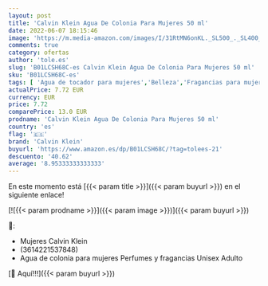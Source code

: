 ```yaml
---
layout: post
title: 'Calvin Klein Agua De Colonia Para Mujeres 50 ml'
date: 2022-06-07 18:15:46
image: 'https://m.media-amazon.com/images/I/31RtMN6onKL._SL500_._SL400_.jpg'
comments: true
category: ofertas
author: 'tole.es'
slug: 'B01LCSH68C-es Calvin Klein Agua De Colonia Para Mujeres 50 ml'
sku: 'B01LCSH68C-es'
tags: [ 'Agua de tocador para mujeres','Belleza','Fragancias para mujeres','Perfumes y fragancias','agua','calvin klein','colonia','de','🇪🇸', ]
actualPrice: 7.72 EUR
currency: EUR
price: 7.72
comparePrice: 13.0 EUR
prodname: 'Calvin Klein Agua De Colonia Para Mujeres 50 ml'
country: 'es'
flag: '🇪🇸'
brand: 'Calvin Klein'
buyurl: 'https://www.amazon.es/dp/B01LCSH68C/?tag=tolees-21'
descuento: '40.62'
average: '8.95333333333333'
---
```


En este momento está [{{< param title >}}]({{< param buyurl >}}) en el siguiente enlace!

[![{{< param prodname >}}]({{< param image >}})]({{< param buyurl >}})

🔎:

- Mujeres Calvin Klein
- (3614221537848)
- Agua de colonia para mujeres Perfumes y fragancias Unisex Adulto

[🛒 Aquí!!!]({{< param buyurl >}})
